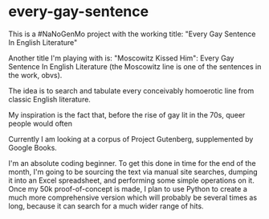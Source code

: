 every-gay-sentence
==================
This is a #NaNoGenMo project with the working title: "Every Gay Sentence In English Literature"

Another title I'm playing with is: "Moscowitz Kissed Him": Every Gay Sentence In English Literature (the Moscowitz line is one of the sentences in the work, obvs).

The idea is to search and tabulate every conceivably homoerotic line from classic English literature. 

My inspiration is the fact that, before the rise of gay lit in the 70s, queer people would often 

Currently I am looking at a corpus of Project Gutenberg, supplemented by Google Books.

I'm an absolute coding beginner. To get this done in time for the end of the month, I'm going to be sourcing the text via manual site searches, dumping it into an Excel spreadsheet, and performing some simple operations on it. Once my 50k proof-of-concept is made, I plan to use Python to create a much more comprehensive version which will probably be several times as long, because it can search for a much wider range of hits.


